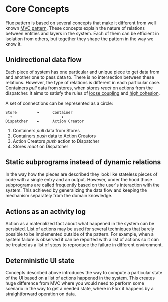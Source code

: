 # Core Concepts

Flux pattern is based on several concepts that make it different from well
known [MVC pattern][1]. These concepts explain the nature of relations between
entities and layers in the system. Each of them can be efficient in isolation
from others, but together they shape the pattern in the way we know it.

## Unidirectional data flow

Each piece of system has one particular and unique piece to get data from and
another one to pass data to. There is no intersection between these relations.
However, the type of relations is different in each particular case. Containers
_pull_ data from stores, when stores _react_ on actions from the dispatcher.
It aims to satisfy the rules of [loose coupling][2] and [high cohesion][3].

A set of connections can be represented as a circle:

    Store         →      Container
      ↑                      ↓
    Dispatcher    ←      Action Creator

 1. Containers _pull_ data from Stores
 2. Containers _push_ data to Action Creators
 3. Action Creators _push_ action to Dispatcher
 4. Stores _react_ on Dispatcher

## Static subprograms instead of dynamic relations

In the way how the pieces are described they look like stateless pieces of code
with a single entry and an output. However, under the hood those subprograms
are called frequently based on the user's interaction with the system. This
achieved by generalizing the data flow and keeping the mechanism separately
from the domain knowledge.

## Actions as an activity log

Action as a materialized fact about what happened in the system can be
persisted. List of actions may be used for several techniques that barely
possible to be implemented outside of the pattern. For example, when a system
failure is observed it can be reported with a list of actions so it can be
treated as a list of steps to reproduce the failure in different environment.

## Deterministic UI state

Concepts described above introduces the way to compute a particular state of
the UI based on a list of actions happened in the system. This creates huge
difference from MVC where you would need to perform some scenario in the way to
get a needed state, where in Flux it happens by a straightforward operation on
data.

 [1]: https://en.wikipedia.org/wiki/Model%E2%80%93view%E2%80%93controller
 [2]: https://en.wikipedia.org/wiki/Loose_coupling
 [3]: https://en.wikipedia.org/wiki/Cohesion_(computer_science)
